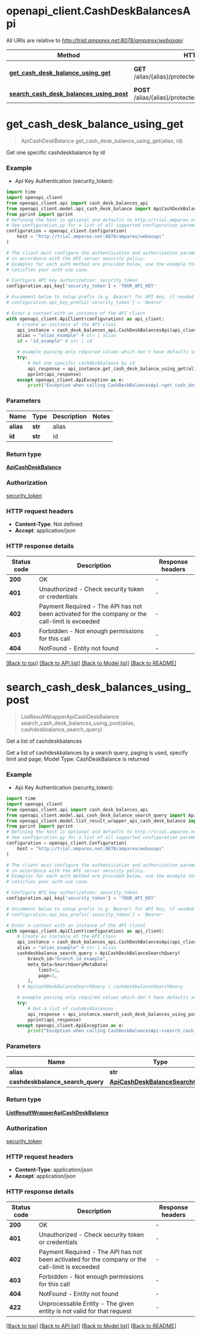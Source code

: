 # openapi_client.CashDeskBalancesApi

All URIs are relative to *http://trial.amparex.net:8078/amparex/webaxapi*

Method | HTTP request | Description
------------- | ------------- | -------------
[**get_cash_desk_balance_using_get**](CashDeskBalancesApi.md#get_cash_desk_balance_using_get) | **GET** /alias/{alias}/protected/cashdeskbalances/{id} | Get one specific cashdeskbalance by id
[**search_cash_desk_balances_using_post**](CashDeskBalancesApi.md#search_cash_desk_balances_using_post) | **POST** /alias/{alias}/protected/cashdeskbalances/search | Get a list of cashdeskbalances


# **get_cash_desk_balance_using_get**
> ApiCashDeskBalance get_cash_desk_balance_using_get(alias, id)

Get one specific cashdeskbalance by id

### Example

* Api Key Authentication (security_token):

```python
import time
import openapi_client
from openapi_client.api import cash_desk_balances_api
from openapi_client.model.api_cash_desk_balance import ApiCashDeskBalance
from pprint import pprint
# Defining the host is optional and defaults to http://trial.amparex.net:8078/amparex/webaxapi
# See configuration.py for a list of all supported configuration parameters.
configuration = openapi_client.Configuration(
    host = "http://trial.amparex.net:8078/amparex/webaxapi"
)

# The client must configure the authentication and authorization parameters
# in accordance with the API server security policy.
# Examples for each auth method are provided below, use the example that
# satisfies your auth use case.

# Configure API key authorization: security_token
configuration.api_key['security_token'] = 'YOUR_API_KEY'

# Uncomment below to setup prefix (e.g. Bearer) for API key, if needed
# configuration.api_key_prefix['security_token'] = 'Bearer'

# Enter a context with an instance of the API client
with openapi_client.ApiClient(configuration) as api_client:
    # Create an instance of the API class
    api_instance = cash_desk_balances_api.CashDeskBalancesApi(api_client)
    alias = "alias_example" # str | alias
    id = "id_example" # str | id

    # example passing only required values which don't have defaults set
    try:
        # Get one specific cashdeskbalance by id
        api_response = api_instance.get_cash_desk_balance_using_get(alias, id)
        pprint(api_response)
    except openapi_client.ApiException as e:
        print("Exception when calling CashDeskBalancesApi->get_cash_desk_balance_using_get: %s\n" % e)
```


### Parameters

Name | Type | Description  | Notes
------------- | ------------- | ------------- | -------------
 **alias** | **str**| alias |
 **id** | **str**| id |

### Return type

[**ApiCashDeskBalance**](ApiCashDeskBalance.md)

### Authorization

[security_token](../README.md#security_token)

### HTTP request headers

 - **Content-Type**: Not defined
 - **Accept**: application/json


### HTTP response details

| Status code | Description | Response headers |
|-------------|-------------|------------------|
**200** | OK |  -  |
**401** | Unauthorized - Check security token or credentials |  -  |
**402** | Payment Required - The API has not been activated for the company or the call-limit is exceeded |  -  |
**403** | Forbidden - Not enough permissions for this call |  -  |
**404** | NotFound - Entity not found |  -  |

[[Back to top]](#) [[Back to API list]](../README.md#documentation-for-api-endpoints) [[Back to Model list]](../README.md#documentation-for-models) [[Back to README]](../README.md)

# **search_cash_desk_balances_using_post**
> ListResultWrapperApiCashDeskBalance search_cash_desk_balances_using_post(alias, cashdeskbalance_search_query)

Get a list of cashdeskbalances

Get a list of cashdeskbalances  by a search query, paging is used, specify limit and page; Model Type: CashDeskBalance is returned

### Example

* Api Key Authentication (security_token):

```python
import time
import openapi_client
from openapi_client.api import cash_desk_balances_api
from openapi_client.model.api_cash_desk_balance_search_query import ApiCashDeskBalanceSearchQuery
from openapi_client.model.list_result_wrapper_api_cash_desk_balance import ListResultWrapperApiCashDeskBalance
from pprint import pprint
# Defining the host is optional and defaults to http://trial.amparex.net:8078/amparex/webaxapi
# See configuration.py for a list of all supported configuration parameters.
configuration = openapi_client.Configuration(
    host = "http://trial.amparex.net:8078/amparex/webaxapi"
)

# The client must configure the authentication and authorization parameters
# in accordance with the API server security policy.
# Examples for each auth method are provided below, use the example that
# satisfies your auth use case.

# Configure API key authorization: security_token
configuration.api_key['security_token'] = 'YOUR_API_KEY'

# Uncomment below to setup prefix (e.g. Bearer) for API key, if needed
# configuration.api_key_prefix['security_token'] = 'Bearer'

# Enter a context with an instance of the API client
with openapi_client.ApiClient(configuration) as api_client:
    # Create an instance of the API class
    api_instance = cash_desk_balances_api.CashDeskBalancesApi(api_client)
    alias = "alias_example" # str | alias
    cashdeskbalance_search_query = ApiCashDeskBalanceSearchQuery(
        branch_id="branch_id_example",
        meta_data=SearchQueryMetaData(
            limit=1,
            page=1,
        ),
    ) # ApiCashDeskBalanceSearchQuery | cashdeskbalanceSearchQuery

    # example passing only required values which don't have defaults set
    try:
        # Get a list of cashdeskbalances
        api_response = api_instance.search_cash_desk_balances_using_post(alias, cashdeskbalance_search_query)
        pprint(api_response)
    except openapi_client.ApiException as e:
        print("Exception when calling CashDeskBalancesApi->search_cash_desk_balances_using_post: %s\n" % e)
```


### Parameters

Name | Type | Description  | Notes
------------- | ------------- | ------------- | -------------
 **alias** | **str**| alias |
 **cashdeskbalance_search_query** | [**ApiCashDeskBalanceSearchQuery**](ApiCashDeskBalanceSearchQuery.md)| cashdeskbalanceSearchQuery |

### Return type

[**ListResultWrapperApiCashDeskBalance**](ListResultWrapperApiCashDeskBalance.md)

### Authorization

[security_token](../README.md#security_token)

### HTTP request headers

 - **Content-Type**: application/json
 - **Accept**: application/json


### HTTP response details

| Status code | Description | Response headers |
|-------------|-------------|------------------|
**200** | OK |  -  |
**401** | Unauthorized - Check security token or credentials |  -  |
**402** | Payment Required - The API has not been activated for the company or the call-limit is exceeded |  -  |
**403** | Forbidden - Not enough permissions for this call |  -  |
**404** | NotFound - Entity not found |  -  |
**422** | Unprocessable Entity - The given entity is not valid for that request |  -  |

[[Back to top]](#) [[Back to API list]](../README.md#documentation-for-api-endpoints) [[Back to Model list]](../README.md#documentation-for-models) [[Back to README]](../README.md)

